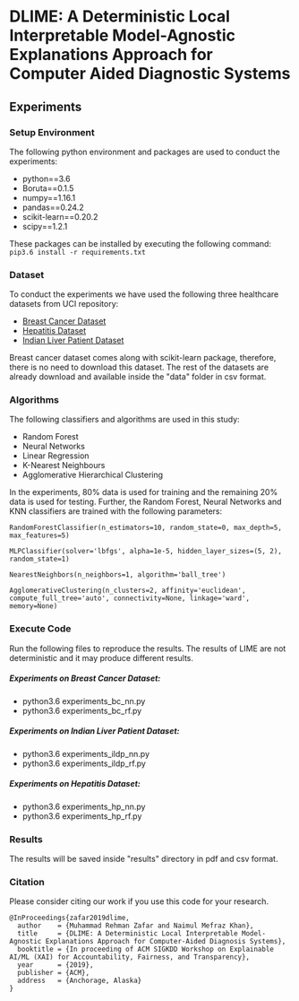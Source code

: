 # DLIME: A Deterministic Local Interpretable Model-Agnostic Explanations Approach for Computer Aided Diagnostic Systems
## Experiments

### Setup Environment
The following python environment and packages are used to conduct the experiments:

*  python==3.6
*  Boruta==0.1.5
*  numpy==1.16.1
*  pandas==0.24.2
*  scikit-learn==0.20.2
*  scipy==1.2.1

These packages can be installed by executing the following command: ``pip3.6 install -r requirements.txt``

### Dataset
To conduct the experiments we have used the following three healthcare datasets from UCI repository:

*  [Breast Cancer Dataset](https://archive.ics.uci.edu/ml/datasets/Breast+Cancer+Wisconsin+(Diagnostic))
*  [Hepatitis Dataset](https://archive.ics.uci.edu/ml/datasets/hepatitis)
*  [Indian Liver Patient Dataset](https://archive.ics.uci.edu/ml/datasets/ILPD+(Indian+Liver+Patient+Dataset))

Breast cancer dataset comes along with scikit-learn package, therefore, there is no need to download this dataset. The rest of the datasets are already download and available inside the "data" folder in csv format.

### Algorithms
The following classifiers and algorithms are used in this study:

*  Random Forest
*  Neural Networks
*  Linear Regression
*  K-Nearest Neighbours
*  Agglomerative Hierarchical Clustering

In the experiments, 80% data is used for training and the remaining 20% data is used for testing. Further, the Random Forest, Neural Networks and KNN classifiers are trained with the following parameters:

```
RandomForestClassifier(n_estimators=10, random_state=0, max_depth=5, max_features=5)

MLPClassifier(solver='lbfgs', alpha=1e-5, hidden_layer_sizes=(5, 2), random_state=1)

NearestNeighbors(n_neighbors=1, algorithm='ball_tree')

AgglomerativeClustering(n_clusters=2, affinity='euclidean', compute_full_tree='auto', connectivity=None, linkage='ward', memory=None)
```

### Execute Code
Run the following files to reproduce the results. The results of LIME are not deterministic and it may produce different results.
 
##### Experiments on Breast Cancer Dataset:

*  python3.6 experiments_bc_nn.py
*  python3.6 experiments_bc_rf.py


##### Experiments on Indian Liver Patient Dataset:

*  python3.6 experiments_ildp_nn.py
*  python3.6 experiments_ildp_rf.py


##### Experiments on Hepatitis Dataset:

*  python3.6 experiments_hp_nn.py
*  python3.6 experiments_hp_rf.py


### Results
The results will be saved inside "results" directory in pdf and csv format.

### Citation
Please consider citing our work if you use this code for your research.
```
@InProceedings{zafar2019dlime,
  author    = {Muhammad Rehman Zafar and Naimul Mefraz Khan},
  title     = {DLIME: A Deterministic Local Interpretable Model-Agnostic Explanations Approach for Computer-Aided Diagnosis Systems},
  booktitle = {In proceeding of ACM SIGKDD Workshop on Explainable AI/ML (XAI) for Accountability, Fairness, and Transparency},
  year      = {2019},
  publisher = {ACM},
  address   = {Anchorage, Alaska}
}
```
